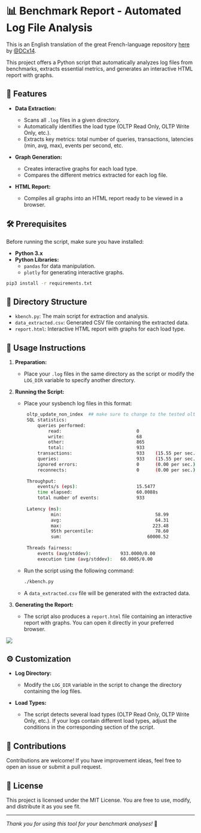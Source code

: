 # 📊 Benchmark Report - Automated Log File Analysis

This is an English translation of the great French-language repository [here](https://github.com/DCx14/sysbench-graph-report) by [@DCx14](https://github.com/DCx14/).


This project offers a Python script that automatically analyzes log files from benchmarks, extracts essential metrics, and generates an interactive HTML report with graphs.

## 🚀 Features

- **Data Extraction:**
  - Scans all `.log` files in a given directory.
  - Automatically identifies the load type (OLTP Read Only, OLTP Write Only, etc.).
  - Extracts key metrics: total number of queries, transactions, latencies (min, avg, max), events per second, etc.

- **Graph Generation:**
  - Creates interactive graphs for each load type.
  - Compares the different metrics extracted for each log file.

- **HTML Report:**
  - Compiles all graphs into an HTML report ready to be viewed in a browser.

## 🛠️ Prerequisites

Before running the script, make sure you have installed:

- **Python 3.x**
- **Python Libraries:**
  - `pandas` for data manipulation.
  - `plotly` for generating interactive graphs.

```bash
pip3 install -r requirements.txt
```

## 📂 Directory Structure

- `kbench.py`: The main script for extraction and analysis.
- `data_extracted.csv`: Generated CSV file containing the extracted data.
- `report.html`: Interactive HTML report with graphs for each load type.

## 📝 Usage Instructions

1. **Preparation:**
   - Place your `.log` files in the same directory as the script or modify the `LOG_DIR` variable to specify another directory.

2. **Running the Script:**

   - Place your sysbench log files in this format:
  
     ```bash
      oltp_update_non_index  ## make sure to change to the tested oltp
      SQL statistics:
          queries performed:
              read:                            0
              write:                           68
              other:                           865
              total:                           933
          transactions:                        933    (15.55 per sec.)
          queries:                             933    (15.55 per sec.)
          ignored errors:                      0      (0.00 per sec.)
          reconnects:                          0      (0.00 per sec.)
      
      Throughput:
          events/s (eps):                      15.5477
          time elapsed:                        60.0088s
          total number of events:              933
      
      Latency (ms):
               min:                                   58.99
               avg:                                   64.31
               max:                                  223.48
               95th percentile:                       78.60
               sum:                                60000.52
      
      Threads fairness:
          events (avg/stddev):           933.0000/0.00
          execution time (avg/stddev):   60.0005/0.00
     ```

   - Run the script using the following command:
     ```bash
     ./kbench.py
     ```
   - A `data_extracted.csv` file will be generated with the extracted data.
  
4. **Generating the Report:**
   - The script also produces a `report.html` file containing an interactive report with graphs. You can open it directly in your preferred browser.

![](https://i.imgur.com/T2ts60J.png)

## ⚙️ Customization

- **Log Directory:**
  - Modify the `LOG_DIR` variable in the script to change the directory containing the log files.

- **Load Types:**
  - The script detects several load types (OLTP Read Only, OLTP Write Only, etc.). If your logs contain different load types, adjust the conditions in the corresponding section of the script.

## 🤝 Contributions

Contributions are welcome! If you have improvement ideas, feel free to open an issue or submit a pull request.

## 📄 License

This project is licensed under the MIT License. You are free to use, modify, and distribute it as you see fit.

---

*Thank you for using this tool for your benchmark analyses!* 🎉
